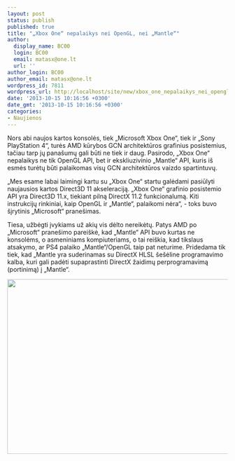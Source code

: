 ```yaml
---
layout: post
status: publish
published: true
title: "„Xbox One“ nepalaikys nei OpenGL, nei „Mantle“"
author:
  display_name: BC00
  login: BC00
  email: matasx@one.lt
  url: ''
author_login: BC00
author_email: matasx@one.lt
wordpress_id: 7811
wordpress_url: http://localhost/site/new/xbox_one_nepalaikys_nei_opengl_nei_mantle/
date: '2013-10-15 10:16:56 +0300'
date_gmt: '2013-10-15 10:16:56 +0300'
categories:
- Naujienos
---
```

<p>
	Nors abi naujos kartos konsolės, tiek &bdquo;Microsoft Xbox One&ldquo;, tiek ir &bdquo;Sony PlayStation 4&ldquo;, turės AMD kūrybos GCN architektūros grafinius posistemius, tačiau tarp jų pana&scaron;umų gali būti ne tiek ir daug. Pasirodo, &bdquo;Xbox One&ldquo; nepalaikys ne tik OpenGL API, bet ir ekskliuzivinio &bdquo;Mantle&ldquo; API, kuris i&scaron; esmės turėtų būti palaikomas visų GCN architektūros vaizdo spartintuvų.</p>
<p>
	&bdquo;Mes esame labai laimingi kartu su &bdquo;Xbox One&ldquo; startu galėdami pasiūlyti naujausios kartos Direct3D 11 akseleraciją. &bdquo;Xbox One&ldquo; grafinio posistemio API yra Direct3D 11.x, tiekiant pilną DirectX 11.2 funkcionalumą. Kiti instrukcijų rinkiniai, kaip OpenGL ir &bdquo;Mantle&ldquo;, palaikomi nėra&ldquo;, - toks buvo &scaron;įrytinis &bdquo;Microsoft&ldquo; prane&scaron;imas.</p>
<p>
	Tiesa, užbėgti įvykiams už akių vis dėlto nereikėtų. Patys AMD po &bdquo;Microsoft&ldquo; prane&scaron;imo parei&scaron;kė, kad &bdquo;Mantle&ldquo; API buvo kurtas ne konsolėms, o asmeniniams kompiuteriams, o tai rei&scaron;kia, kad tikslaus atsakymo, ar PS4 palaiko &bdquo;Mantle&ldquo;/OpenGL taip pat neturime. Pridedama tik tiek, kad &bdquo;Mantle yra suderinamas su DirectX HLSL &scaron;e&scaron;ėline programavimo kalba, kuri gali padėti supaprastinti DirectX žaidimų perprogramavimą (portinimą) į &bdquo;Mantle&ldquo;.</p>
<p style="text-align: center;">
	<img alt="" src="http://technews.lt/userfiles/1-xboxone.jpg" style="width: 516px; height: 399px;" /></p>
